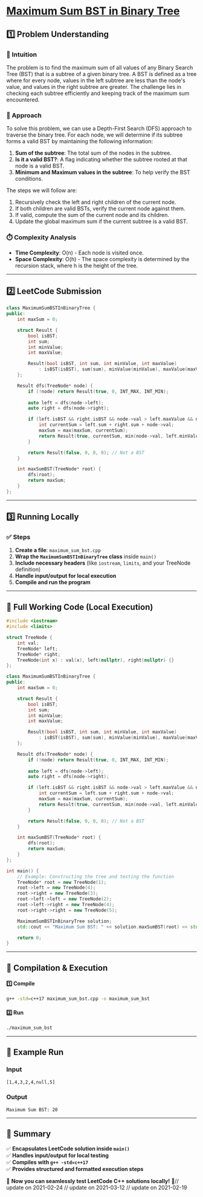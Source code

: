 # **[Maximum Sum BST in Binary Tree](https://leetcode.com/problems/maximum-sum-bst-in-binary-tree/description/)**  

## **1️⃣ Problem Understanding**  
### **📌 Intuition**  
The problem is to find the maximum sum of all values of any Binary Search Tree (BST) that is a subtree of a given binary tree. A BST is defined as a tree where for every node, values in the left subtree are less than the node's value, and values in the right subtree are greater. The challenge lies in checking each subtree efficiently and keeping track of the maximum sum encountered.

### **🚀 Approach**  
To solve this problem, we can use a Depth-First Search (DFS) approach to traverse the binary tree. For each node, we will determine if its subtree forms a valid BST by maintaining the following information:

1. **Sum of the subtree**: The total sum of the nodes in the subtree.
2. **Is it a valid BST?**: A flag indicating whether the subtree rooted at that node is a valid BST.
3. **Minimum and Maximum values in the subtree**: To help verify the BST conditions.

The steps we will follow are:
1. Recursively check the left and right children of the current node.
2. If both children are valid BSTs, verify the current node against them.
3. If valid, compute the sum of the current node and its children.
4. Update the global maximum sum if the current subtree is a valid BST.

### **⏱️ Complexity Analysis**  
- **Time Complexity**: O(n) - Each node is visited once.
- **Space Complexity**: O(h) - The space complexity is determined by the recursion stack, where h is the height of the tree.

---  

## **2️⃣ LeetCode Submission**  
```cpp
class MaximumSumBSTInBinaryTree {
public:
    int maxSum = 0;

    struct Result {
        bool isBST;
        int sum;
        int minValue;
        int maxValue;

        Result(bool isBST, int sum, int minValue, int maxValue)
            : isBST(isBST), sum(sum), minValue(minValue), maxValue(maxValue) {}
    };

    Result dfs(TreeNode* node) {
        if (!node) return Result(true, 0, INT_MAX, INT_MIN);
        
        auto left = dfs(node->left);
        auto right = dfs(node->right);

        if (left.isBST && right.isBST && node->val > left.maxValue && node->val < right.minValue) {
            int currentSum = left.sum + right.sum + node->val;
            maxSum = max(maxSum, currentSum);
            return Result(true, currentSum, min(node->val, left.minValue), max(node->val, right.maxValue));
        }

        return Result(false, 0, 0, 0); // Not a BST
    }

    int maxSumBST(TreeNode* root) {
        dfs(root);
        return maxSum;
    }
};  
```  

---  

## **3️⃣ Running Locally**  
### **✅ Steps**  
1. **Create a file**: `maximum_sum_bst.cpp`  
2. **Wrap the `MaximumSumBSTInBinaryTree` class** inside `main()`  
3. **Include necessary headers** (like `iostream`, `limits`, and your TreeNode definition)  
4. **Handle input/output for local execution**  
5. **Compile and run the program**  

---  

## **📝 Full Working Code (Local Execution)**  
```cpp
#include <iostream>
#include <limits>

struct TreeNode {
    int val;
    TreeNode* left;
    TreeNode* right;
    TreeNode(int x) : val(x), left(nullptr), right(nullptr) {}
};

class MaximumSumBSTInBinaryTree {
public:
    int maxSum = 0;

    struct Result {
        bool isBST;
        int sum;
        int minValue;
        int maxValue;

        Result(bool isBST, int sum, int minValue, int maxValue)
            : isBST(isBST), sum(sum), minValue(minValue), maxValue(maxValue) {}
    };

    Result dfs(TreeNode* node) {
        if (!node) return Result(true, 0, INT_MAX, INT_MIN);
        
        auto left = dfs(node->left);
        auto right = dfs(node->right);

        if (left.isBST && right.isBST && node->val > left.maxValue && node->val < right.minValue) {
            int currentSum = left.sum + right.sum + node->val;
            maxSum = max(maxSum, currentSum);
            return Result(true, currentSum, min(node->val, left.minValue), max(node->val, right.maxValue));
        }

        return Result(false, 0, 0, 0); // Not a BST
    }

    int maxSumBST(TreeNode* root) {
        dfs(root);
        return maxSum;
    }
};

int main() {
    // Example: Constructing the tree and testing the function
    TreeNode* root = new TreeNode(1);
    root->left = new TreeNode(4);
    root->right = new TreeNode(3);
    root->left->left = new TreeNode(2);
    root->left->right = new TreeNode(4);
    root->right->right = new TreeNode(5);

    MaximumSumBSTInBinaryTree solution;
    std::cout << "Maximum Sum BST: " << solution.maxSumBST(root) << std::endl;

    return 0;
}  
```  

---  

## **🔧 Compilation & Execution**  
#### **1️⃣ Compile**  
```bash
g++ -std=c++17 maximum_sum_bst.cpp -o maximum_sum_bst
```  

#### **2️⃣ Run**  
```bash
./maximum_sum_bst
```  

---   

## **🎯 Example Run**  
### **Input**  
```
[1,4,3,2,4,null,5]
```  
### **Output**  
```
Maximum Sum BST: 20
```  

---  

## **📌 Summary**  
✅ **Encapsulates LeetCode solution inside `main()`**  
✅ **Handles input/output for local testing**  
✅ **Compiles with `g++ -std=c++17`**  
✅ **Provides structured and formatted execution steps**  

🚀 **Now you can seamlessly test LeetCode C++ solutions locally!** 🚀// update on 2021-02-24
// update on 2021-03-12
// update on 2021-02-19
